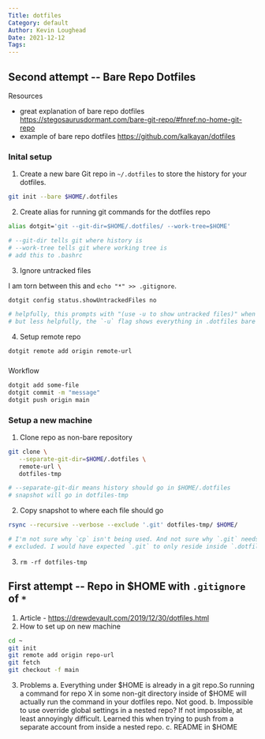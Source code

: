 ```yaml
---
Title: dotfiles
Category: default
Author: Kevin Loughead
Date: 2021-12-12
Tags:
---
```


## Second attempt -- Bare Repo Dotfiles

Resources

- great explanation of bare repo dotfiles https://stegosaurusdormant.com/bare-git-repo/#fnref:no-home-git-repo
- example of bare repo dotfiles https://github.com/kalkayan/dotfiles

### Inital setup

1. Create a new bare Git repo in `~/.dotfiles` to store the history for your dotfiles.

```sh
git init --bare $HOME/.dotfiles
```

2. Create alias for running git commands for the dotfiles repo

```sh
alias dotgit='git --git-dir=$HOME/.dotfiles/ --work-tree=$HOME'

# --git-dir tells git where history is
# --work-tree tells git where working tree is
# add this to .bashrc
```

3. Ignore untracked files

I am torn between this and `echo "*" >> .gitignore`.

```sh
dotgit config status.showUntrackedFiles no

# helpfully, this prompts with "(use -u to show untracked files)" when you run `git commit`
# but less helpfully, the `-u` flag shows everything in .dotfiles bare repo...
```

4. Setup remote repo

```sh
dotgit remote add origin remote-url
```

###

Workflow

```sh
dotgit add some-file
dotgit commit -m "message"
dotgit push origin main
```

### Setup a new machine

1. Clone repo as non-bare repository

```sh
git clone \
   --separate-git-dir=$HOME/.dotfiles \
   remote-url \
   dotfiles-tmp

# --separate-git-dir means history should go in $HOME/.dotfiles
# snapshot will go in dotfiles-tmp
```

2. Copy snapshot to where each file should go

```sh
rsync --recursive --verbose --exclude '.git' dotfiles-tmp/ $HOME/

# I'm not sure why `cp` isn't being used. And not sure why `.git` needs to be
# excluded. I would have expected `.git` to only reside inside `.dotfiles`.
```

3. `rm -rf dotfiles-tmp`

## First attempt -- Repo in $HOME with `.gitignore` of `*`

1. Article - https://drewdevault.com/2019/12/30/dotfiles.html
2. How to set up on new machine

```sh
cd ~
git init
git remote add origin repo-url
git fetch
git checkout -f main
```

3. Problems
   a. Everything under $HOME is already in a git repo.So running a command for repo X in some non-git directory inside of $HOME will actually run the command in your dotfiles repo. Not good.
   b. Impossible to use override global settings in a nested repo? If not impossible, at least annoyingly difficult. Learned this when trying to push from a separate account from inside a nested repo.
   c. README in $HOME
